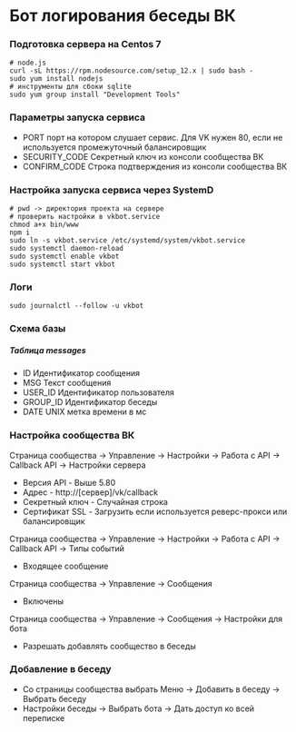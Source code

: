 # Бот логирования беседы ВК

### Подготовка сервера на Centos 7

```shell script
# node.js
curl -sL https://rpm.nodesource.com/setup_12.x | sudo bash -
sudo yum install nodejs
# инструменты для сбоки sqlite
sudo yum group install "Development Tools"
```

### Параметры запуска сервиса

* PORT порт на котором слушает сервис. Для VK нужен 80, если не используется промежуточный балансировщик
* SECURITY_CODE Секретный ключ из консоли сообщества ВК
* CONFIRM_CODE Строка подтверждения из консоли сообщества ВК

### Настройка запуска сервиса через SystemD

```shell script
# pwd -> директория проекта на сервере
# проверить настройки в vkbot.service
chmod a+x bin/www
npm i
sudo ln -s vkbot.service /etc/systemd/system/vkbot.service
sudo systemctl daemon-reload
sudo systemctl enable vkbot
sudo systemctl start vkbot
```

### Логи

```shell script
sudo journalctl --follow -u vkbot
```

### Схема базы

##### Таблица messages

* ID Идентификатор сообщения
* MSG Текст сообщения
* USER_ID Идентификатор пользователя
* GROUP_ID Идентификатор беседы
* DATE UNIX метка времени в мс

### Настройка сообщества ВК

Страница сообщества -> Управление -> Настройки -> Работа с API -> Callback API -> Настройки сервера

* Версия API - Выше 5.80
* Адрес - http://[сервер]/vk/callback
* Секретный ключ - Случайная строка
* Сертификат SSL - Загрузить если используется реверс-прокси или балансировщик

Страница сообщества -> Управление -> Настройки -> Работа с API -> Callback API -> Типы событий

* Входящее сообщение

Страница сообщества -> Управление -> Сообщения 

* Включены

Страница сообщества -> Управление -> Сообщения -> Настройки для бота

* Разрешать добавлять сообщество в беседы

### Добавление в беседу

* Со страницы сообщества выбрать Меню -> Добавить в беседу -> Выбрать беседу
* Настройки беседы -> Выбрать бота -> Дать доступ ко всей переписке






